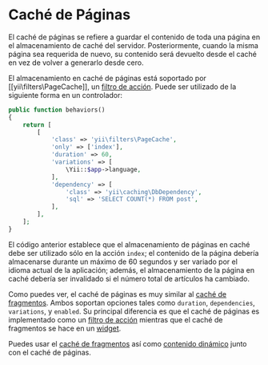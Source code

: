 Caché de Páginas
================

El caché de páginas se refiere a guardar el contenido de toda una página en el almacenamiento de caché del servidor.
Posteriormente, cuando la misma página sea requerida de nuevo, su contenido será devuelto desde el caché en vez de
volver a generarlo desde cero.

El almacenamiento en caché de páginas está soportado por [[yii\filters\PageCache]], un [filtro de acción](structure-filters.md).
Puede ser utilizado de la siguiente forma en un controlador:

```php
public function behaviors()
{
    return [
        [
            'class' => 'yii\filters\PageCache',
            'only' => ['index'],
            'duration' => 60,
            'variations' => [
                \Yii::$app->language,
            ],
            'dependency' => [
                'class' => 'yii\caching\DbDependency',
                'sql' => 'SELECT COUNT(*) FROM post',
            ],
        ],
    ];
}
```

El código anterior establece que el almacenamiento de páginas en caché debe ser utilizado sólo en la acción `index`; el
contenido de la página debería almacenarse durante un máximo de 60 segundos y ser variado por el idioma actual de la
aplicación; además, el almacenamiento de la página en caché debería ser invalidado si el número total de
artículos ha cambiado.

Como puedes ver, el caché de páginas es muy similar al [caché de fragmentos](caching-fragment.md). Ambos soportan opciones
tales como `duration`, `dependencies`, `variations`, y `enabled`. Su principal diferencia es que el caché de páginas es
implementado como un [filtro de acción](structure-filters.md) mientras que el caché de fragmentos se hace en un [widget](structure-widgets.md).

Puedes usar el [caché de fragmentos](caching-fragment.md) así como [contenido dinámico](caching-fragment.md#dynamic-content)
junto con el caché de páginas.

